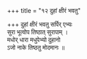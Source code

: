 +++
title = "१२ दुहां क्षीरं भवतु"

+++
दुहां क्षीरं भवतु सर्पिर् एभ्यः  
सुरा भूत्वोप तिष्ठात् सुरापाम् ।  
मधोर् धारा मधुपेभ्यो दुहानो  
ऽजो नाके तिष्ठतु मोदमानः ॥